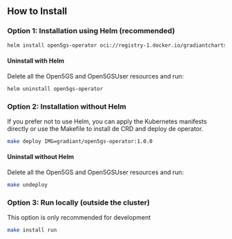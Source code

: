 ## How to Install

### Option 1: Installation using Helm (recommended)
```bash
helm install open5gs-operator oci://registry-1.docker.io/gradiantcharts/open5gs-operator --version 1.0.0
```

#### Uninstall with Helm

Delete all the Open5GS and Open5GSUser resources and run:

```bash
helm uninstall open5gs-operator 
   ```

### Option 2: Installation without Helm

If you prefer not to use Helm, you can apply the Kubernetes manifests directly or use the Makefile to install de CRD and deploy de operator.

```bash
make deploy IMG=gradiant/open5gs-operator:1.0.0
```

#### Uninstall without Helm

Delete all the Open5GS and Open5GSUser resources and run:

```bash
make undeploy
```

### Option 3: Run locally (outside the cluster)

This option is only recommended for development

```bash
make install run
```